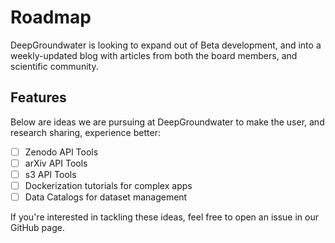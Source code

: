 # Roadmap

DeepGroundwater is looking to expand out of Beta development, and into a weekly-updated blog with  articles from both the board members, and scientific community. 

## Features

Below are ideas we are pursuing at DeepGroundwater to make the user, and research sharing, experience better:


- [ ] Zenodo API Tools
- [ ] arXiv API Tools
- [ ] s3 API Tools 
- [ ] Dockerization tutorials for complex apps
- [ ] Data Catalogs for dataset management

If you're interested in tackling these ideas, feel free to open an issue in our GitHub page.

